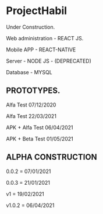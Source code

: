 # ProjectHabil
Under Construction.

<p>Web administration - REACT JS.</p>
<p>Mobile APP - REACT-NATIVE</p>
<p>Server - NODE JS - (DEPRECATED)</p>
<p>Database - MYSQL</p>


## PROTOTYPES.
<p>Alfa Test 07/12/2020</p>
<p>Alfa Test 22/03/2021</p>
<p>APK + Alfa Test 06/04/2021</p>
<p>APK + Beta Test 01/05/2021</P>

## ALPHA CONSTRUCTION
<p>0.0.2 = 07/01/2021</p>
<p>0.0.3 = 21/01/2021</p>
<p>v1 = 19/02/2021</p>
<p>v1.0.2 = 06/04/2021</p>

